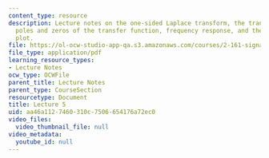 ```yaml
---
content_type: resource
description: Lecture notes on the one-sided Laplace transform, the transfer function,
  poles and zeros of the transfer function, frequency response, and the pole-zero
  plot.
file: https://ol-ocw-studio-app-qa.s3.amazonaws.com/courses/2-161-signal-processing-continuous-and-discrete-fall-2008/aa46a1127460310c7506654176a72ec0_lecture_05.pdf
file_type: application/pdf
learning_resource_types:
- Lecture Notes
ocw_type: OCWFile
parent_title: Lecture Notes
parent_type: CourseSection
resourcetype: Document
title: Lecture 5
uid: aa46a112-7460-310c-7506-654176a72ec0
video_files:
  video_thumbnail_file: null
video_metadata:
  youtube_id: null
---
```

